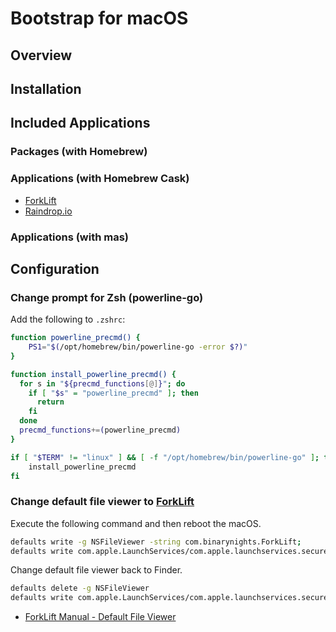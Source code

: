 # Bootstrap for macOS

## Overview

## Installation

## Included Applications

### Packages (with Homebrew)

### Applications (with Homebrew Cask)

- [ForkLift](https://binarynights.com/)
- [Raindrop.io](https://raindrop.io/)

### Applications (with mas)

## Configuration

### Change prompt for Zsh (powerline-go)

Add the following to `.zshrc`:  

```bash
function powerline_precmd() {
    PS1="$(/opt/homebrew/bin/powerline-go -error $?)"
}

function install_powerline_precmd() {
  for s in "${precmd_functions[@]}"; do
    if [ "$s" = "powerline_precmd" ]; then
      return
    fi
  done
  precmd_functions+=(powerline_precmd)
}

if [ "$TERM" != "linux" ] && [ -f "/opt/homebrew/bin/powerline-go" ]; then
    install_powerline_precmd
fi
```

### Change default file viewer to [ForkLift](https://binarynights.com/)

Execute the following command and then reboot the macOS.

```bash
defaults write -g NSFileViewer -string com.binarynights.ForkLift;
defaults write com.apple.LaunchServices/com.apple.launchservices.secure LSHandlers -array-add '{LSHandlerContentType="public.folder";LSHandlerRoleAll="com.binarynights.ForkLift";}'
```

Change default file viewer back to Finder.

```bash
defaults delete -g NSFileViewer
defaults write com.apple.LaunchServices/com.apple.launchservices.secure LSHandlers -array-add '{LSHandlerContentType="public.folder";LSHandlerRoleAll="com.apple.finder";}'
```

- [ForkLift Manual - Default File Viewer](https://binarynights.com/manual#fileviewer)
